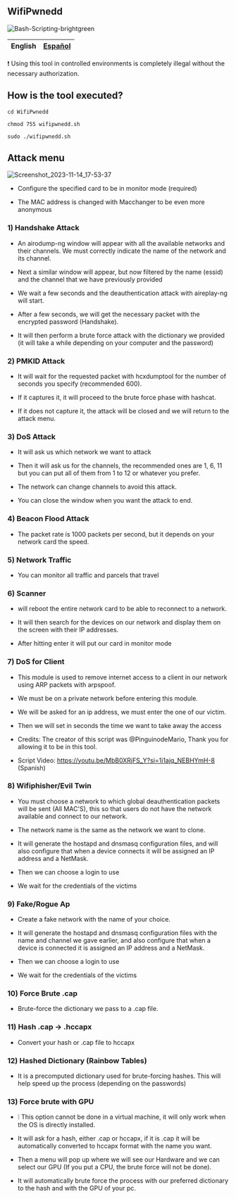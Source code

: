 ## WifiPwnedd
![Bash-Scripting-brightgreen](https://user-images.githubusercontent.com/89719224/216780401-60655d5f-6804-4a3d-a9f2-3a02a1a3f9c8.svg)

| English | [Español](README%20ESPAÑOL.md) |
| --- | --- |

❗ Using this tool in controlled environments is completely illegal without the necessary authorization.

## How is the tool executed?

```
cd WifiPwnedd

chmod 755 wifipwnedd.sh

sudo ./wifipwnedd.sh
```

## Attack menu 

![Screenshot_2023-11-14_17-53-37](https://github.com/Kidd3n/WifiPwnedd/assets/89719224/f7a102ba-4dcf-4f83-ba9d-d854881428bf)









- Configure the specified card to be in monitor mode (required)

- The MAC address is changed with Macchanger to be even more anonymous 

### 1) Handshake Attack

- An airodump-ng window will appear with all the available networks and their channels. We must correctly indicate the name of the network and its channel.

- Next a similar window will appear, but now filtered by the name (essid) and the channel that we have previously provided

- We wait a few seconds and the deauthentication attack with aireplay-ng will start.

- After a few seconds, we will get the necessary packet with the encrypted password (Handshake).

- It will then perform a brute force attack with the dictionary we provided (it will take a while depending on your computer and the password)

### 2) PMKID Attack

- It will wait for the requested packet with hcxdumptool for the number of seconds you specify (recommended 600).

- If it captures it, it will proceed to the brute force phase with hashcat.

- If it does not capture it, the attack will be closed and we will return to the attack menu.

### 3) DoS Attack

- It will ask us which network we want to attack

- Then it will ask us for the channels, the recommended ones are 1, 6, 11 but you can put all of them from 1 to 12 or whatever you prefer. 

- The network can change channels to avoid this attack.

- You can close the window when you want the attack to end. 

### 4) Beacon Flood Attack

- The packet rate is 1000 packets per second, but it depends on your network card the speed. 

### 5) Network Traffic

- You can monitor all traffic and parcels that travel 

### 6)  Scanner

- will reboot the entire network card to be able to reconnect to a network. 

- It will then search for the devices on our network and display them on the screen with their IP addresses. 

- After hitting enter it will put our card in monitor mode

### 7)  DoS for Client 

- This module is used to remove internet access to a client in our network using ARP packets with arpspoof.

- We must be on a private network before entering this module.

- We will be asked for an ip address, we must enter the one of our victim.

- Then we will set in seconds the time we want to take away the access

- Credits: The creator of this script was @PinguinodeMario, Thank you for allowing it to be in this tool.

- Script Video: https://youtu.be/MbB0XRjFS_Y?si=1i1ajq_NEBHYmH-8 (Spanish)

### 8) Wifiphisher/Evil Twin

- You must choose a network to which global deauthentication packets will be sent (All MAC'S), this so that users do not have the network available and connect to our network.

- The network name is the same as the network we want to clone.

- It will generate the hostapd and dnsmasq configuration files, and will also configure that when a device connects it will be assigned an IP address and a NetMask.

- Then we can choose a login to use

- We wait for the credentials of the victims

### 9) Fake/Rogue Ap

- Create a fake network with the name of your choice.

- It will generate the hostapd and dnsmasq configuration files with the name and channel we gave earlier, and also configure that when a device is connected it is assigned an IP address and a NetMask.

- Then we can choose a login to use

- We wait for the credentials of the victims

### 10) Force Brute .cap

- Brute-force the dictionary we pass to a .cap file.

### 11) Hash .cap -> .hccapx

- Convert your hash or .cap file to hccapx

### 12) Hashed Dictionary (Rainbow Tables)

- It is a precomputed dictionary used for brute-forcing hashes. This will help speed up the process (depending on the passwords)

### 13) Force brute with GPU

- ❕ This option cannot be done in a virtual machine, it will only work when the OS is directly installed. 

- It will ask for a hash, either .cap or hccapx, if it is .cap it will be automatically converted to hccapx format with the name you want.

- Then a menu will pop up where we will see our Hardware and we can select our GPU (If you put a CPU, the brute force will not be done).

- It will automatically brute force the process with our preferred dictionary to the hash and with the GPU of your pc.
